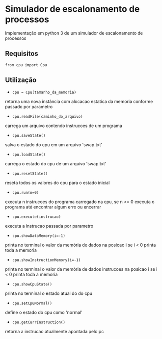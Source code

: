 # Simulador de escalonamento de processos

Implementação em python 3 de um simulador de escalonamento de processos

## Requisitos

`from cpu import Cpu`

## Utilização

- `cpu = Cpu(tamanho_da_memoria)`

retorna uma nova instância com alocacao estatica
da memoria conforme passado por parametro

- `cpu.readFile(caminho_do_arquivo)`

carrega um arquivo contendo instrucoes de um programa

- `cpu.saveState()`

salva o estado do cpu em um arquivo 'swap.txt'

- `cpu.loadState()`

carrega o estado do cpu de um arquivo 'swap.txt'

- `cpu.resetState()`

reseta todos os valores do cpu para o estado inicial

- `cpu.run(n=0)`

executa n instrucoes do programa carregado na cpu, se n <= 0
executa o programa até encontrar algum erro ou encerrar

- `cpu.execute(instrucao)`

executa a instrucao passada por parametro

- `cpu.showDataMemory(i=-1)`

printa no terminal o valor da memória de dados na posicao i
se i < 0 printa toda a memoria

- `cpu.showInstructionMemory(i=-1)`

printa no terminal o valor da memória de dados instrucoes na posicao i
se i < 0 printa toda a memoria

- `cpu.showCpuState()`

printa no terminal o estado atual do do cpu

- `cpu.setCpuNormal()`

define o estado do cpu como 'normal'

- `cpu.getCurrInstruction()`

retorna a instrucao atualmente apontada pelo pc
